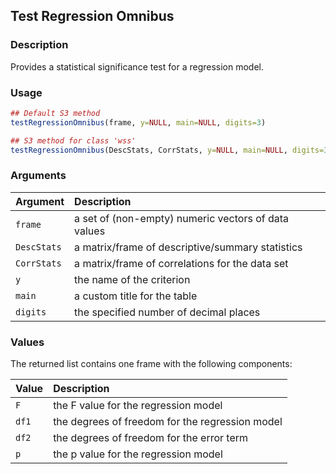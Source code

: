 ## Test Regression Omnibus

### Description

Provides a statistical significance test for a regression model.

### Usage

```r
## Default S3 method
testRegressionOmnibus(frame, y=NULL, main=NULL, digits=3)

## S3 method for class 'wss'
testRegressionOmnibus(DescStats, CorrStats, y=NULL, main=NULL, digits=3)
```

### Arguments

Argument | Description
:-- | :--
```frame``` | a set of (non-empty) numeric vectors of data values
```DescStats``` | a matrix/frame of descriptive/summary statistics
```CorrStats``` | a matrix/frame of correlations for the data set
```y``` | the name of the criterion
```main``` | a custom title for the table
```digits``` | the specified number of decimal places

### Values

The returned list contains one frame with the following components:

Value | Description
:-- | :--
```F``` | the F value for the regression model
```df1``` | the degrees of freedom for the regression model
```df2``` | the degrees of freedom for the error term
```p``` | the p value for the regression model
